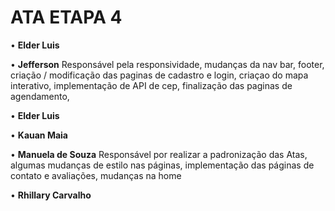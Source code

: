 # ATA ETAPA 4
• **Elder Luis**


• **Jefferson**
Responsável pela responsividade, mudanças da nav bar, footer, criação / modificação das paginas de cadastro e login, criaçao do mapa interativo, implementação de API de cep, finalização das paginas de agendamento,

• **Elder Luis**


• **Kauan Maia**


• **Manuela de Souza**
Responsável por realizar a padronização das Atas, algumas mudanças de estilo nas páginas, implementação das páginas de contato e avaliações, mudanças na home


• **Rhillary Carvalho**


